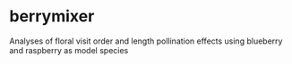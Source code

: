 # berrymixer
Analyses of floral visit order and length pollination effects using blueberry and raspberry as model species
